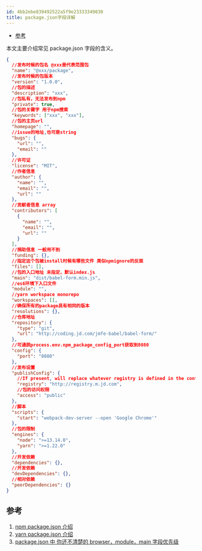 ```yaml
---
id: 4bb2ebe839492522a5f9e23333349030
title: package.json字段详解
---
```


<!-- START doctoc generated TOC please keep comment here to allow auto update -->
<!-- DON'T EDIT THIS SECTION, INSTEAD RE-RUN doctoc TO UPDATE -->

- [参考](#%E5%8F%82%E8%80%83)

<!-- END doctoc generated TOC please keep comment here to allow auto update -->

本文主要介绍常见 package.json 字段的含义。

```json
{
  //发布时候的包名 @xxx是代表范围包
  "name": "@xxx/package",
  //发布时候的包版本
  "version": "1.0.0",
  //包的描述
  "description": "xxx",
  //包私有，无法发布到npm
  "private": true,
  //包的关键字 用于npm搜索
  "keywords": ["xxx", "xxx"],
  //包的主页url
  "homepage": "",
  //issue的地址,也可是string
  "bugs": {
    "url": "",
    "email": ""
  },
  //许可证
  "license": "MIT",
  //作者信息
  "author": {
    "name": "",
    "email": "",
    "url": ""
  },
  //贡献者信息 array
  "contributors": [
    {
      "name": "",
      "email": "",
      "url": ""
    }
  ],
  //捐助信息 一般用不到
  "funding": {},
  //指定这个包被install时候有哪些文件 类似npmignore的反面
  "files": [],
  //包的入口地址 未指定，默认index.js
  "main": "dist/babel-form.min.js",
  //es6环境下入口文件
  "module": "",
  //yarn workspace monorepo
  "workspaces": [],
  //确保所有的package具有相同的版本
  "resolutions": {},
  //仓库地址
  "repository": {
    "type": "git",
    "url": "http://coding.jd.com/jmfe-babel/babel-form/"
  },
  //可通脱process.env.npm_package_config_port获取到8080
  "config": {
    "port": "8080"
  },
  //发布设置
  "publishConfig": {
    //If present, will replace whatever registry is defined in the configuration when the package is about to be pushed to a remote location
    "registry": "http://registry.m.jd.com",
    //包的访问权限
    "access": "public"
  },
  //脚本
  "scripts": {
    "start": "webpack-dev-server --open 'Google Chrome'"
  },
  //包的限制
  "engines": {
    "node": ">=13.14.0",
    "yarn": ">=1.22.0"
  },
  //开发依赖
  "dependencies": {},
  //开发依赖
  "devDependencies": {},
  //相对依赖
  "peerDependencies": {}
}
```

## 参考

1. [npm package.json 介绍](https://docs.npmjs.com/configuring-npm/package-json.html)
2. [yarn package.json 介绍](https://yarnpkg.com/configuration/manifest)
3. [package.json 中 你还不清楚的 browser，module，main 字段优先级](https://github.com/SunshowerC/blog/issues/8)
